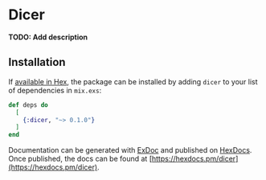 # Dicer

**TODO: Add description**

## Installation

If [available in Hex](https://hex.pm/docs/publish), the package can be installed
by adding `dicer` to your list of dependencies in `mix.exs`:

```elixir
def deps do
  [
    {:dicer, "~> 0.1.0"}
  ]
end
```

Documentation can be generated with [ExDoc](https://github.com/elixir-lang/ex_doc)
and published on [HexDocs](https://hexdocs.pm). Once published, the docs can
be found at [https://hexdocs.pm/dicer](https://hexdocs.pm/dicer).

